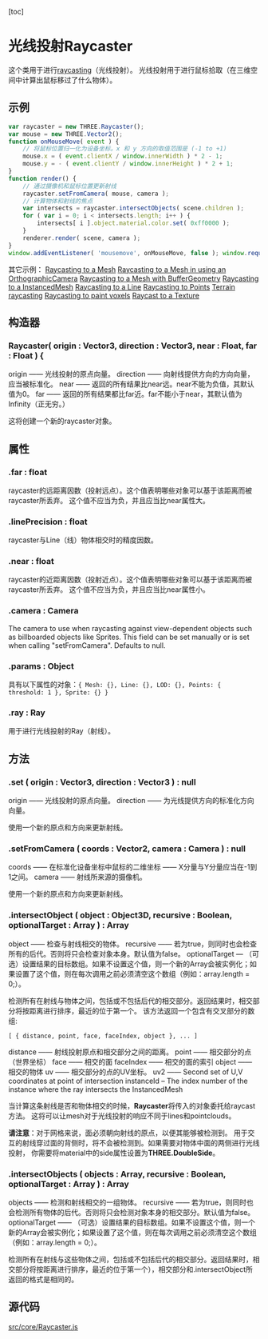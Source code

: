 [toc]



# 光线投射Raycaster

这个类用于进行[raycasting](https://en.wikipedia.org/wiki/Ray_casting)（光线投射）。 光线投射用于进行鼠标拾取（在三维空间中计算出鼠标移过了什么物体）。

## 示例

```js
var raycaster = new THREE.Raycaster(); 
var mouse = new THREE.Vector2(); 
function onMouseMove( event ) { 	
	// 将鼠标位置归一化为设备坐标。x 和 y 方向的取值范围是 (-1 to +1) 	
	mouse.x = ( event.clientX / window.innerWidth ) * 2 - 1; 
	mouse.y = - ( event.clientY / window.innerHeight ) * 2 + 1; 
} 
function render() { 	
    // 通过摄像机和鼠标位置更新射线 
    raycaster.setFromCamera( mouse, camera ); 	
    // 计算物体和射线的焦点 
    var intersects = raycaster.intersectObjects( scene.children ); 	
    for ( var i = 0; i < intersects.length; i++ ) { 		
    	intersects[ i ].object.material.color.set( 0xff0000 ); 	
    } 	
	renderer.render( scene, camera ); 
} 
window.addEventListener( 'mousemove', onMouseMove, false ); window.requestAnimationFrame(render);
```

其它示例：
[Raycasting to a Mesh](http://www.webgl3d.cn/threejs/examples/#webgl_interactive_cubes)
[Raycasting to a Mesh in using an OrthographicCamera](http://www.webgl3d.cn/threejs/examples/#webgl_interactive_cubes_ortho)
[Raycasting to a Mesh with BufferGeometry](http://www.webgl3d.cn/threejs/examples/#webgl_interactive_buffergeometry)
[Raycasting to a InstancedMesh](http://www.webgl3d.cn/threejs/examples/#webgl_instancing_raycast)
[Raycasting to a Line](http://www.webgl3d.cn/threejs/examples/#webgl_interactive_lines)
[Raycasting to Points](http://www.webgl3d.cn/threejs/examples/#webgl_interactive_raycasting_points)
[Terrain raycasting](http://www.webgl3d.cn/threejs/examples/#webgl_geometry_terrain_raycast)
[Raycasting to paint voxels](http://www.webgl3d.cn/threejs/examples/#webgl_interactive_voxelpainter)
[Raycast to a Texture](http://www.webgl3d.cn/threejs/examples/#webgl_raycast_texture)



## 构造器

### Raycaster( origin : Vector3, direction : Vector3, near : Float, far : Float ) {

origin —— 光线投射的原点向量。
direction —— 向射线提供方向的方向向量，应当被标准化。
near —— 返回的所有结果比near远。near不能为负值，其默认值为0。
far —— 返回的所有结果都比far近。far不能小于near，其默认值为Infinity（正无穷。）

这将创建一个新的raycaster对象。

## 属性

### .far : float

raycaster的远距离因数（投射远点）。这个值表明哪些对象可以基于该距离而被raycaster所丢弃。 这个值不应当为负，并且应当比near属性大。

### .linePrecision : float

raycaster与Line（线）物体相交时的精度因数。

### .near : float

raycaster的近距离因数（投射近点）。这个值表明哪些对象可以基于该距离而被raycaster所丢弃。 这个值不应当为负，并且应当比near属性小。

### .camera : Camera

The camera to use when raycasting against view-dependent objects such as billboarded objects like Sprites. This field can be set manually or is set when calling "setFromCamera". Defaults to null.

### .params : Object

具有以下属性的对象：`{ Mesh: {}, Line: {}, LOD: {}, Points: { threshold: 1 }, Sprite: {} }`

### .ray : Ray

用于进行光线投射的Ray（射线）。

## 方法

### .set ( origin : Vector3, direction : Vector3 ) : null

origin —— 光线投射的原点向量。
direction —— 为光线提供方向的标准化方向向量。

使用一个新的原点和方向来更新射线。

### .setFromCamera ( coords : Vector2, camera : Camera ) : null

coords —— 在标准化设备坐标中鼠标的二维坐标 —— X分量与Y分量应当在-1到1之间。
camera —— 射线所来源的摄像机。

使用一个新的原点和方向来更新射线。

### .intersectObject ( object : Object3D, recursive : Boolean, optionalTarget : Array ) : Array

object —— 检查与射线相交的物体。
recursive —— 若为true，则同时也会检查所有的后代。否则将只会检查对象本身。默认值为false。
optionalTarget — （可选）设置结果的目标数组。如果不设置这个值，则一个新的Array会被实例化；如果设置了这个值，则在每次调用之前必须清空这个数组（例如：array.length = 0;）。

检测所有在射线与物体之间，包括或不包括后代的相交部分。返回结果时，相交部分将按距离进行排序，最近的位于第一个。
该方法返回一个包含有交叉部分的数组:

```
[ { distance, point, face, faceIndex, object }, ... ]
```

distance —— 射线投射原点和相交部分之间的距离。
point —— 相交部分的点（世界坐标）
face —— 相交的面
faceIndex —— 相交的面的索引
object —— 相交的物体
uv —— 相交部分的点的UV坐标。
uv2 —— Second set of U,V coordinates at point of intersection
instanceId – The index number of the instance where the ray intersects the InstancedMesh

当计算这条射线是否和物体相交的时候，**Raycaster**将传入的对象委托给raycast方法。 这将可以让mesh对于光线投射的响应不同于lines和pointclouds。

**请注意**：对于网格来说，面必须朝向射线的原点，以便其能够被检测到。 用于交互的射线穿过面的背侧时，将不会被检测到。如果需要对物体中面的两侧进行光线投射， 你需要将material中的side属性设置为**THREE.DoubleSide**。

### .intersectObjects ( objects : Array, recursive : Boolean, optionalTarget : Array ) : Array

objects —— 检测和射线相交的一组物体。
recursive —— 若为true，则同时也会检测所有物体的后代。否则将只会检测对象本身的相交部分。默认值为false。
optionalTarget —— （可选）设置结果的目标数组。如果不设置这个值，则一个新的Array会被实例化；如果设置了这个值，则在每次调用之前必须清空这个数组（例如：array.length = 0;）。

检测所有在射线与这些物体之间，包括或不包括后代的相交部分。返回结果时，相交部分将按距离进行排序，最近的位于第一个），相交部分和.intersectObject所返回的格式是相同的。

## 源代码

[src/core/Raycaster.js](https://github.com/mrdoob/three.js/blob/master/src/core/Raycaster.js)
